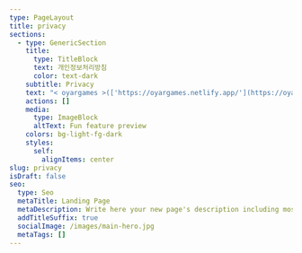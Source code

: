 ```yaml
---
type: PageLayout
title: privacy
sections:
  - type: GenericSection
    title:
      type: TitleBlock
      text: 개인정보처리방침
      color: text-dark
    subtitle: Privacy
    text: "< oyargames >(['https://oyargames.netlify.app/'](https://oyargames.netlify.app/'이하)이하 '띠용띠용 : 버섯 키우기')은(는) 「개인정보 보호법」 제30조에 따라 정보주체의 개인정보를 보호하고 이와 관련한 고충을 신속하고 원활하게 처리할 수 있도록 하기 위하여 다음과 같이 개인정보 처리방침을 수립·공개합니다.\n\n○ 이 개인정보처리방침은 2024년 3월 1부터 적용됩니다.\_\n\n**제1조(개인정보의 처리 목적)**\n\n< oyargames >(['https://oyargames.netlify.app/'](https://oyargames.netlify.app/'이하)이하 '띠용띠용 : 버섯 키우기')은(는) 다음의 목적을 위하여 개인정보를 처리합니다. 처리하고 있는 개인정보는 다음의 목적 이외의 용도로는 이용되지 않으며 이용 목적이 변경되는 경우에는 「개인정보 보호법」 제18조에 따라 별도의 동의를 받는 등 필요한 조치를 이행할 예정입니다.\n\n1\\. 재화 또는 서비스 제공\n\n콘텐츠 제공을 목적으로 개인정보를 처리합니다.\_\n\n**제2조(개인정보의 처리 및 보유 기간)**\n\n① < oyargames >은(는) 법령에 따른 개인정보 보유·이용기간 또는 정보주체로부터 개인정보를 수집 시에 동의 받은 개인정보 보유·이용기간 내에서 개인정보를 처리·보유합니다.② 각각의 개인정보 처리 및 보유 기간은 다음과 같습니다.\n\n1.<재화 또는 서비스 제공><재화 또는 서비스 제공>와 관련한 개인정보는 수집.이용에 관한 동의일로부터<지체없이 파기>까지 위 이용목적을 위하여 보유.이용됩니다.\n\n보유근거 : 게임 제공\n\n\\*\\*제3조(정보주체와 법정대리인의 권리·의무 및 그 행사방법)\_\\*\\*\n\n① 정보주체는 oyargames에 대해 언제든지 개인정보 열람·정정·삭제·처리정지 요구 등의 권리를 행사할 수 있습니다.\n\n② 제1항에 따른 권리 행사는oyargames에 대해 「개인정보 보호법」 시행령 제41조제1항에 따라 서면, 전자우편, 모사전송(FAX) 등을 통하여 하실 수 있으며 oyargames은(는) 이에 대해 지체 없이 조치하겠습니다.\n\n③ 제1항에 따른 권리 행사는 정보주체의 법정대리인이나 위임을 받은 자 등 대리인을 통하여 하실 수 있습니다.이 경우 “개인정보 처리 방법에 관한 고시(제2020-7호)” 별지 제11호 서식에 따른 위임장을 제출하셔야 합니다.\n\n④ 개인정보 열람 및 처리정지 요구는 「개인정보 보호법」 제35조 제4항, 제37조 제2항에 의하여 정보주체의 권리가 제한 될 수 있습니다.\n\n⑤ 개인정보의 정정 및 삭제 요구는 다른 법령에서 그 개인정보가 수집 대상으로 명시되어 있는 경우에는 그 삭제를 요구할 수 없습니다.\n\n⑥ oyargames은(는) 정보주체 권리에 따른 열람의 요구, 정정·삭제의 요구, 처리정지의 요구 시 열람 등 요구를 한 자가 본인이거나 정당한 대리인인지를 확인합니다.\_\n\n**제4조(처리하는 개인정보의 항목 작성)**\n\n① < oyargames >은(는) 다음의 개인정보 항목을 처리하고 있습니다.\n\n1< 재화 또는 서비스 제공 >\n\n필수항목 : 서비스 이용 기록\n\n선택항목 :\_\n\n**제5조(개인정보의 파기)**\n① < oyargames > 은(는) 개인정보 보유기간의 경과, 처리목적 달성 등 개인정보가 불필요하게 되었을 때에는 지체없이 해당 개인정보를 파기합니다.\n\n② 정보주체로부터 동의받은 개인정보 보유기간이 경과하거나 처리목적이 달성되었음에도 불구하고 다른 법령에 따라 개인정보를 계속 보존하여야 하는 경우에는, 해당 개인정보를 별도의 데이터베이스(DB)로 옮기거나 보관장소를 달리하여 보존합니다.\n1\\. 법령 근거 :\n2\\. 보존하는 개인정보 항목 : 계좌정보, 거래날짜\n\n③ 개인정보 파기의 절차 및 방법은 다음과 같습니다.\n1\\. 파기절차\n< oyargames > 은(는) 파기 사유가 발생한 개인정보를 선정하고, < oyargames > 의 개인정보 보호책임자의 승인을 받아 개인정보를 파기합니다.\n\n2\\. 파기방법\n\n전자적 파일 형태의 정보는 기록을 재생할 수 없는 기술적 방법을 사용합니다\_\n\n**제6조(개인정보의 안전성 확보 조치)**\n\n< oyargames >은(는) 개인정보의 안전성 확보를 위해 다음과 같은 조치를 취하고 있습니다.\n\n1\\. 정기적인 자체 감사 실시\n개인정보 취급 관련 안정성 확보를 위해 정기적(분기 1회)으로 자체 감사를 실시하고 있습니다.\n\n2\\. 개인정보에 대한 접근 제한\n개인정보를 처리하는 데이터베이스시스템에 대한 접근권한의 부여,변경,말소를 통하여 개인정보에 대한 접근통제를 위하여 필요한 조치를 하고 있으며 침입차단시스템을 이용하여 외부로부터의 무단 접근을 통제하고 있습니다.\n\n3\\. 문서보안을 위한 잠금장치 사용\n개인정보가 포함된 서류, 보조저장매체 등을 잠금장치가 있는 안전한 장소에 보관하고 있습니다.4. 비인가자에 대한 출입 통제\n개인정보를 보관하고 있는 물리적 보관 장소를 별도로 두고 이에 대해 출입통제 절차를 수립, 운영하고 있습니다.\_\_\n\n\\*\\*제7조(개인정보 자동 수집 장치의 설치•운영 및 거부에 관한 사항)\_\\*\\*\n\noyargames 은(는) 정보주체의 이용정보를 저장하고 수시로 불러오는 ‘쿠키(cookie)’를 사용하지 않습니다.\n\n**제8조 (개인정보 보호책임자)**\n\n① oyargames 은(는) 개인정보 처리에 관한 업무를 총괄해서 책임지고, 개인정보 처리와 관련한 정보주체의 불만처리 및 피해구제 등을 위하여 아래와 같이 개인정보 보호책임자를 지정하고 있습니다.\n\n▶ 개인정보 보호책임자성명 : Oyar\n\n직책 : CEO\n\n직급 : 대표연락처 :\_<oyargames@gmail.com>\n\n② 정보주체께서는 oyargames 의 서비스(또는 사업)을 이용하시면서 발생한 모든 개인정보 보호 관련 문의, 불만처리, 피해구제 등에 관한 사항을 개인정보 보호책임자 및 담당부서로 문의하실 수 있습니다. oyargames 은(는) 정보주체의 문의에 대해 지체 없이 답변 및 처리해드릴 것입니다.\n\n**제9조(개인정보 열람청구)**\n정보주체는 ｢개인정보 보호법｣ 제35조에 따른 개인정보의 열람 청구를 아래의 부서에 할 수 있습니다.\n< oyargames >은(는) 정보주체의 개인정보 열람청구가 신속하게 처리되도록 노력하겠습니다.\n\n▶ 개인정보 열람청구 접수·처리 부서\n\n부서명 :\n\n담당자 :\n\n연락처 :\_\n\n\\*\\*제10조(권익침해 구제방법)\_\\*\\*\n\n정보주체는 개인정보침해로 인한 구제를 받기 위하여 개인정보분쟁조정위원회, 한국인터넷진흥원 개인정보침해신고센터 등에 분쟁해결이나 상담 등을 신청할 수 있습니다. 이 밖에 기타 개인정보침해의 신고, 상담에 대하여는 아래의 기관에 문의하시기 바랍니다.\n\n1\\. 개인정보분쟁조정위원회 : (국번없이) 1833-6972 ([www.kopico.go.kr](http://www.kopico.go.kr/))\n2\\. 개인정보침해신고센터 : (국번없이) 118 (privacy.kisa.or.kr)\n3\\. 대검찰청 : (국번없이) 1301 ([www.spo.go.kr](http://www.spo.go.kr))\n4\\. 경찰청 : (국번없이) 182 (ecrm.cyber.go.kr)「개인정보보호법」제35조(개인정보의 열람), 제36조(개인정보의 정정·삭제), 제37조(개인정보의 처리정지 등)의 규정에 의한 요구에 대 하여 공공기관의 장이 행한 처분 또는 부작위로 인하여 권리 또는 이익의 침해를 받은 자는 행정심판법이 정하는 바에 따라 행정심판을 청구할 수 있습니다.※ 행정심판에 대해 자세한 사항은 중앙행정심판위원회([www.simpan.go.kr](http://www.simpan.go.kr/)) 홈페이지를 참고하시기 바랍니다.\n\n\\*\\*제11조(개인정보 처리방침 변경)\_\_\\*\\*\n\n① 이 개인정보처리방침은 2024년 3월 1부터 적용됩니다.​\_\n\n② 이전의 개인정보 처리방침은 아래에서 확인하실 수 있습니다.\n"
    actions: []
    media:
      type: ImageBlock
      altText: Fun feature preview
    colors: bg-light-fg-dark
    styles:
      self:
        alignItems: center
slug: privacy
isDraft: false
seo:
  type: Seo
  metaTitle: Landing Page
  metaDescription: Write here your new page's description including most relevant keywords.
  addTitleSuffix: true
  socialImage: /images/main-hero.jpg
  metaTags: []
---
```

